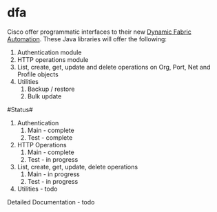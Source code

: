 dfa
===

Cisco offer programmatic interfaces to their new [Dynamic Fabric Automation](https://www.cisco.com/go/dfa). These Java libraries will offer the following:

1. Authentication module
2. HTTP operations module
3. List, create, get, update and delete operations on Org, Port, Net and Profile objects
4. Utilities
    1. Backup / restore
    2. Bulk update

#Status#
1. Authentication
    1. Main - complete
    2. Test - complete
2. HTTP Operations
    1. Main - complete
    2. Test - in progress
3. List, create, get, update, delete operations
    1. Main - in progress
    2. Test - in progress
4. Utilities - todo

Detailed Documentation - todo

